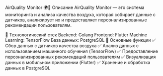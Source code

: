 AirQuality Monitor 🌍💨
Описание
AirQuality Monitor — это система мониторинга и анализа качества воздуха, которая собирает данные с датчиков, анализирует их и предоставляет персонализированные рекомендации пользователям.

🚀 Технологический стек
Backend: Golang
Frontend: Flutter
Machine Learning: TensorFlow
База данных: PostgreSQL
📌 Основные функции
✅ Сбор данных с датчиков качества воздуха
✅ Анализ данных с использованием машинного обучения (TensorFlow)
✅ Предоставление персонализированных рекомендаций пользователям
✅ Визуализация данных в мобильном приложении (Flutter)
✅ Хранение и обработка данных в PostgreSQL